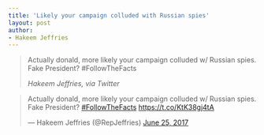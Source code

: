 ```yaml
---
title: 'Likely your campaign colluded with Russian spies'
layout: post
author:
- Hakeem Jeffries
---
```


> Actually donald, more likely your campaign colluded w/ Russian spies. Fake President? #FollowTheFacts
>
> <cite>Hakeem Jeffries, via Twitter</cite>

<blockquote class="twitter-tweet"><p lang="en" dir="ltr">Actually donald, more likely your campaign colluded w/ Russian spies. Fake President? <a href="https://twitter.com/hashtag/FollowTheFacts?src=hash&amp;ref_src=twsrc%5Etfw">#FollowTheFacts</a> <a href="https://t.co/KtK38gj4tA">https://t.co/KtK38gj4tA</a></p>&mdash; Hakeem Jeffries (@RepJeffries) <a href="https://twitter.com/RepJeffries/status/879004418573824002?ref_src=twsrc%5Etfw">June 25, 2017</a></blockquote> <script async src="https://platform.twitter.com/widgets.js" charset="utf-8"></script>
